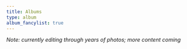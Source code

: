 ```yaml
---
title: Albums
type: album
album_fancylist: true
---
```

_Note: currently editing through years of photos; more content coming_